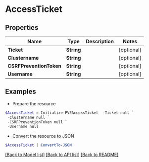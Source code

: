 # AccessTicket
## Properties

Name | Type | Description | Notes
------------ | ------------- | ------------- | -------------
**Ticket** | **String** |  | [optional] 
**Clustername** | **String** |  | [optional] 
**CSRFPreventionToken** | **String** |  | [optional] 
**Username** | **String** |  | [optional] 

## Examples

- Prepare the resource
```powershell
$AccessTicket = Initialize-PVEAccessTicket  -Ticket null `
 -Clustername null `
 -CSRFPreventionToken null `
 -Username null
```

- Convert the resource to JSON
```powershell
$AccessTicket | ConvertTo-JSON
```

[[Back to Model list]](../README.md#documentation-for-models) [[Back to API list]](../README.md#documentation-for-api-endpoints) [[Back to README]](../README.md)


